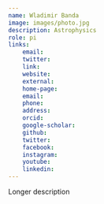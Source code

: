 ```yaml
---
name: Wladimir Banda
image: images/photo.jpg
description: Astrophysics
role: pi
links:
    email: 
    twitter: 
    link:
    website:
    external:
    home-page:
    email:
    phone:
    address:
    orcid:
    google-scholar:
    github:
    twitter:
    facebook:
    instagram:
    youtube:
    linkedin:
---
```


Longer description

